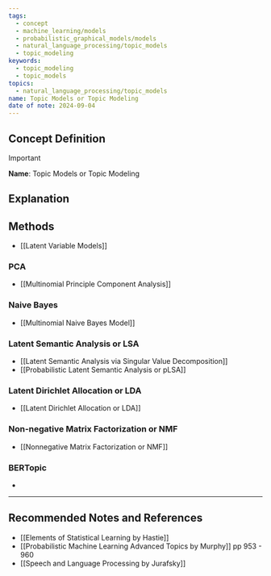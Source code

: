 ```yaml
---
tags:
  - concept
  - machine_learning/models
  - probabilistic_graphical_models/models
  - natural_language_processing/topic_models
  - topic_modeling
keywords:
  - topic_modeling
  - topic_models
topics:
  - natural_language_processing/topic_models
name: Topic Models or Topic Modeling
date of note: 2024-09-04
---
```


## Concept Definition

>[!important]
>**Name**: Topic Models or Topic Modeling



## Explanation


## Methods

- [[Latent Variable Models]]

### PCA

- [[Multinomial Principle Component Analysis]]

### Naive Bayes

- [[Multinomial Naive Bayes Model]]

### Latent Semantic Analysis or LSA

- [[Latent Semantic Analysis via Singular Value Decomposition]]
- [[Probabilistic Latent Semantic Analysis or pLSA]]

### Latent Dirichlet Allocation or LDA

- [[Latent Dirichlet Allocation or LDA]]

### Non-negative Matrix Factorization or NMF

- [[Nonnegative Matrix Factorization or NMF]]

### BERTopic

- 





-----------
##  Recommended Notes and References


- [[Elements of Statistical Learning by Hastie]]
- [[Probabilistic Machine Learning Advanced Topics by Murphy]] pp 953 - 960
- [[Speech and Language Processing by Jurafsky]] 